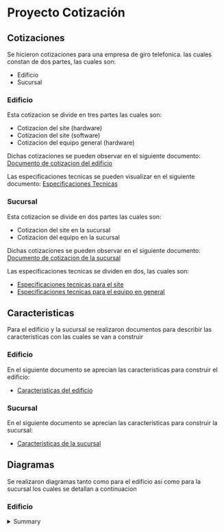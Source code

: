 # Proyecto Cotización

## Cotizaciones

Se hicieron cotizaciones para una empresa de giro telefonica. las cuales constan de dos partes, las cuales son:

- Edificio
- Sucursal

### Edificio

Esta cotizacion se divide en tres partes las cuales son:

- Cotizacion del site (hardware)
- Cotizacion del site (software)
- Cotizacion del equipo general (hardware)

Dichas cotizaciones se pueden observar en el siguiente documento:
[Documento de cotizacion del edificio](cotizaciones/edificio/Resumen.pdf)

Las especificaciones tecnicas se pueden visualizar en el siguiente documento:
[Especificaciones Tecnicas](cotizaciones/edificio/Especificaciones.pdf)

### Sucursal

Esta cotizacion se divide en dos partes las cuales son:

- Cotizacion del site en la sucursal
- Cotizacion del equipo en la sucursal

Dichas cotizaciones se pueden observar en el siguiente documento:
[Documento de cotizacion de la sucursal](cotizaciones/sucursal/Resumen.pdf)

Las especificaciones tecnicas se dividen en dos, las cuales son:

- [Especificaciones tecnicas para el site](cotizaciones/sucursal/EspecificacionesHardware.pdf)
- [Especificaciones tecnicas para el equipo en general](cotizaciones/sucursal/EspecificacionesEquipo.pdf)

## Caracteristicas

Para el edificio y la sucursal se realizaron documentos para describir las caracteristicas con las cuales se van a construir

### Edificio

En el siguiente documento se aprecian las caracteristicas para construir el edificio:

- [Caracteristicas del edificio](caracteristicas/edificio/caracteristicasEdificio.pdf)

### Sucursal

En el siguiente documento se aprecian las caracteristicas para construir la sucursal:

- [Caracteristicas de la sucursal](caracteristicas/edificio/caracteristicasSucursal.pdf)

## Diagramas

Se realizaron diagramas tanto como para el edificio asi como para la sucursal los cuales se detallan a continuacion

### Edificio

<details>
  <summary>Summary</summary>

  - 1
  - 2 
    ![Edificio - Planta Baja](diagramas/edificio/plantaBaja.png)
</details>


